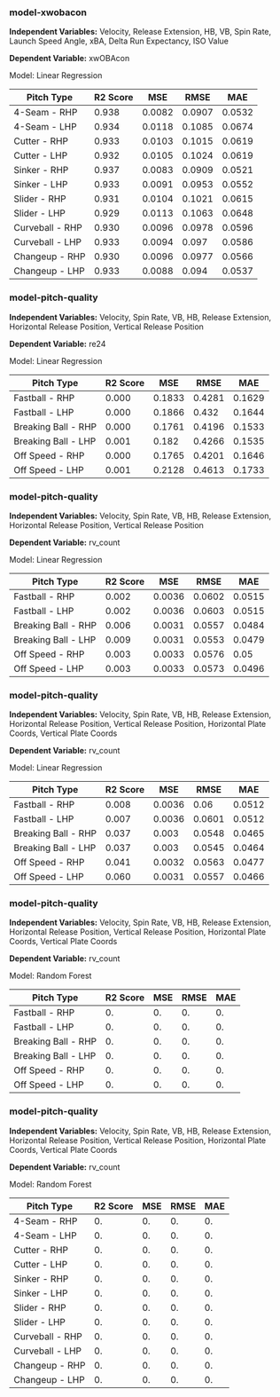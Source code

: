 ### model-xwobacon
**Independent Variables:** Velocity, Release Extension, HB, VB, Spin Rate, Launch Speed Angle, xBA, Delta Run Expectancy, ISO Value

**Dependent Variable:** xwOBAcon

Model: Linear Regression

|Pitch Type       |R2 Score  |MSE       |RMSE       |MAE        |  
|--               |---       |--        |---        |---        |
|4-Seam - RHP     |0.938     |0.0082    |0.0907     |0.0532     |
|4-Seam - LHP     |0.934     |0.0118    |0.1085     |0.0674     |
|Cutter - RHP     |0.933     |0.0103    |0.1015     |0.0619     |
|Cutter - LHP     |0.932     |0.0105    |0.1024     |0.0619     |
|Sinker - RHP     |0.937     |0.0083    |0.0909     |0.0521     |
|Sinker - LHP     |0.933     |0.0091    |0.0953     |0.0552     |
|Slider - RHP     |0.931     |0.0104    |0.1021     |0.0615     |
|Slider - LHP     |0.929     |0.0113    |0.1063     |0.0648     |
|Curveball - RHP  |0.930     |0.0096    |0.0978     |0.0596     |
|Curveball - LHP  |0.933     |0.0094    |0.097      |0.0586     |
|Changeup - RHP   |0.930     |0.0096    |0.0977     |0.0566     |
|Changeup - LHP   |0.933     |0.0088    |0.094      |0.0537     |


### model-pitch-quality
**Independent Variables:**  Velocity, Spin Rate, VB, HB, Release Extension, Horizontal Release Position, Vertical Release Position

**Dependent Variable:** re24

Model: Linear Regression

|Pitch Type           |R2 Score  |MSE       |RMSE       |MAE        |  
|--                   |---       |--        |---        |---        |
|Fastball - RHP       |0.000     |0.1833    |0.4281     |0.1629     |
|Fastball - LHP       |0.000     |0.1866    |0.432      |0.1644     |
|Breaking Ball - RHP  |0.000     |0.1761    |0.4196     |0.1533     |
|Breaking Ball - LHP  |0.001     |0.182     |0.4266     |0.1535     |
|Off Speed - RHP      |0.000     |0.1765    |0.4201     |0.1646     |
|Off Speed - LHP      |0.001     |0.2128    |0.4613     |0.1733     |


### model-pitch-quality
**Independent Variables:**  Velocity, Spin Rate, VB, HB, Release Extension, Horizontal Release Position, Vertical Release Position

**Dependent Variable:** rv_count

Model: Linear Regression

|Pitch Type           |R2 Score  |MSE       |RMSE       |MAE        |  
|--                   |---       |--        |---        |---        |
|Fastball - RHP       |0.002     |0.0036    |0.0602     |0.0515     |
|Fastball - LHP       |0.002     |0.0036    |0.0603     |0.0515     |
|Breaking Ball - RHP  |0.006     |0.0031    |0.0557     |0.0484     |
|Breaking Ball - LHP  |0.009     |0.0031    |0.0553     |0.0479     |
|Off Speed - RHP      |0.003     |0.0033    |0.0576     |0.05       |
|Off Speed - LHP      |0.003     |0.0033    |0.0573     |0.0496     |


### model-pitch-quality
**Independent Variables:**  Velocity, Spin Rate, VB, HB, Release Extension, Horizontal Release Position, Vertical Release Position, Horizontal Plate Coords, Vertical Plate Coords

**Dependent Variable:** rv_count

Model: Linear Regression

|Pitch Type           |R2 Score  |MSE       |RMSE       |MAE        |  
|--                   |---       |--        |---        |---        |
|Fastball - RHP       |0.008     |0.0036    |0.06       |0.0512     |
|Fastball - LHP       |0.007     |0.0036    |0.0601     |0.0512     |
|Breaking Ball - RHP  |0.037     |0.003     |0.0548     |0.0465     |
|Breaking Ball - LHP  |0.037     |0.003     |0.0545     |0.0464     |
|Off Speed - RHP      |0.041     |0.0032    |0.0563     |0.0477     |
|Off Speed - LHP      |0.060     |0.0031    |0.0557     |0.0466     |



### model-pitch-quality
**Independent Variables:**  Velocity, Spin Rate, VB, HB, Release Extension, Horizontal Release Position, Vertical Release Position, Horizontal Plate Coords, Vertical Plate Coords

**Dependent Variable:** rv_count

Model: Random Forest

|Pitch Type           |R2 Score  |MSE       |RMSE       |MAE        |  
|--                   |---       |--        |---        |---        |
|Fastball - RHP       |0.     |0.    |0.     |0.     |
|Fastball - LHP       |0.     |0.    |0.     |0.     |
|Breaking Ball - RHP  |0.     |0.    |0.     |0.     |
|Breaking Ball - LHP  |0.     |0.    |0.     |0.     |
|Off Speed - RHP      |0.     |0.    |0.     |0.     |
|Off Speed - LHP      |0.     |0.    |0.     |0.     |


### model-pitch-quality
**Independent Variables:**  Velocity, Spin Rate, VB, HB, Release Extension, Horizontal Release Position, Vertical Release Position, Horizontal Plate Coords, Vertical Plate Coords

**Dependent Variable:** rv_count

Model: Random Forest

|Pitch Type       |R2 Score  |MSE       |RMSE       |MAE        |  
|--               |---       |--        |---        |---        |
|4-Seam - RHP     |0.     |0.    |0.     |0.     |
|4-Seam - LHP     |0.     |0.    |0.     |0.     |
|Cutter - RHP     |0.     |0.    |0.     |0.     |
|Cutter - LHP     |0.     |0.    |0.     |0.     |
|Sinker - RHP     |0.     |0.    |0.     |0.     |
|Sinker - LHP     |0.     |0.    |0.     |0.     |
|Slider - RHP     |0.     |0.    |0.     |0.     |
|Slider - LHP     |0.     |0.    |0.     |0.     |
|Curveball - RHP  |0.     |0.    |0.     |0.     |
|Curveball - LHP  |0.     |0.    |0.     |0.     |
|Changeup - RHP   |0.     |0.    |0.     |0.     |
|Changeup - LHP   |0.     |0.    |0.     |0.     |